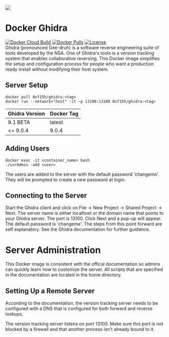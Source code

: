 ![](https://raw.githubusercontent.com/0xf15h/docker_ghidra/master/ghidra_logo.png)
# Docker Ghidra
[![Docker Cloud Build](https://img.shields.io/docker/cloud/build/0xf15h/ghidra.svg?style=popout)](https://hub.docker.com/r/0xf15h/ghidra) [![Docker Pulls](https://img.shields.io/docker/pulls/0xf15h/ghidra.svg?style=popout)](https://hub.docker.com/r/0xf15h/ghidra) [![License](https://img.shields.io/github/license/0xf15h/docker_ghidra.svg?style=popout)](https://hub.docker.com/r/0xf15h/ghidra)  
Ghidra (pronounced Gee-druh) is a software reverse engineering suite of tools developed by the NSA. One of Ghidra's tools is a version tracking system that enables collaborative reversing. This Docker image simplifies the setup and configuration process for people who want a production ready install without modifying their host system.

## Server Setup
```
docker pull 0xf15h/ghidra:<tag>
docker run --network="host" -it -p 13100:13100 0xf15h/ghidra:<tag>
```

| Ghidra Version | Docker Tag |
|----------------|------------|
| 9.1 BETA       | latest     |
| <= 9.0.4       | 9.0.4      |

## Adding Users
```
docker exec -it <container_name> bash
./svrAdmin -add <user>
```
The users are added to the server with the default password 'changeme'. They will be prompted to create a new password at login.

## Connecting to the Server
Start the Ghidra client and click on File -> New Project -> Shared Project -> Next. The server name is either localhost or the domain name that points to your Ghidra server. The port is 13100. Click Next and a pop-up will appear. The default password is 'changeme'. The steps from this point forward are self explanatory. See the Ghidra documentation for further guidance.

# Server Administration
This Docker image is consistent with the offical documentation so admins can quickly learn how to customize the server. All scripts that are specified in the documentation are located in the home directory.

## Setting Up a Remote Server
According to the documentation, the version tracking server needs to be configured with a DNS that is configured for both forward and reverse lookups.

The version tracking server listens on port 13100. Make sure this port is not blocked by a firewall and that another process isn't already bound to it.
